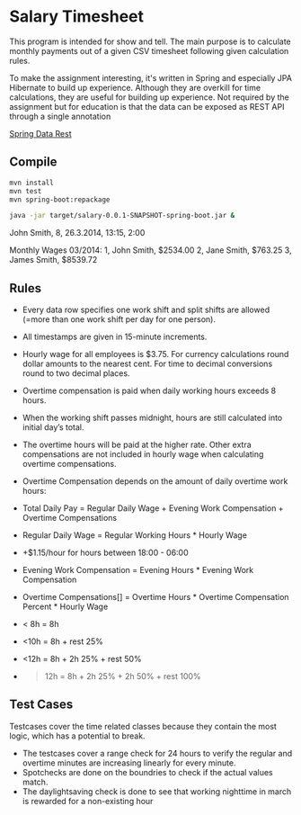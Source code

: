 # Salary Timesheet

This program is intended for show and tell. The main purpose is to calculate monthly payments out of a given CSV timesheet following given calculation rules.

To make the assignment interesting, it's written in Spring and especially JPA Hibernate to build up experience. Although they are overkill for time calculations, they are useful for building up experience. Not required by the assignment but for education is that the data can be exposed as REST API through a single annotation


[Spring Data Rest](https://spring.io/guides/tutorials/react-and-spring-data-rest/)

## Compile
```sh
mvn install
mvn test
mvn spring-boot:repackage
```

```sh
java -jar target/salary-0.0.1-SNAPSHOT-spring-boot.jar &
```

John Smith, 8, 26.3.2014, 13:15, 2:00

Monthly Wages 03/2014:
1, John Smith, $2534.00
2, Jane Smith, $763.25
3, James Smith, $8539.72

## Rules
 - Every data row specifies one work shift and split shifts are allowed (=more than one work shift per day for one person).

 - All timestamps are given in 15-minute increments.

 - Hourly wage for all employees is $3.75. For currency calculations round dollar amounts to the nearest cent.
For time to decimal conversions round to two decimal places.

 - Overtime compensation is paid when daily working hours exceeds 8 hours.

 - When the working shift passes midnight, hours are still calculated into initial day’s total.

 - The overtime hours will be paid at the higher rate.
Other extra compensations are not included in hourly wage when calculating overtime compensations.

 - Overtime Compensation depends on the amount of daily overtime work hours:
 - Total Daily Pay = Regular Daily Wage + Evening Work Compensation + Overtime Compensations
 - Regular Daily Wage = Regular Working Hours * Hourly Wage

 - +$1.15/hour for hours between 18:00 - 06:00
 - Evening Work Compensation = Evening Hours * Evening Work Compensation

 - Overtime Compensations[] = Overtime Hours * Overtime Compensation Percent * Hourly Wage

 - < 8h = 8h
 - <10h = 8h + rest 25%
 - <12h = 8h + 2h 25% + rest 50%
 - >12h = 8h + 2h 25% + 2h 50% + rest 100%

## Test Cases

Testcases cover the time related classes because they contain the most logic, which has a potential to break.
 - The testcases cover a range check for 24 hours to verify the regular and overtime minutes are increasing linearly for every minute.
 - Spotchecks are done on the boundries to check if the actual values match.
 - The daylightsaving check is done to see that working nighttime in march is rewarded for a non-existing hour
